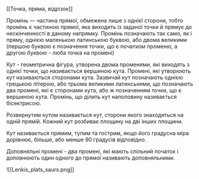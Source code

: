 [[Точка, пряма, відрізок]]

Промінь — частина прямої, обмежена лише з однієї сторони, тобто промінь є частиною прямої, яка виходить із заданої точки й прямує до нескінченності в даному напрямку.
Промінь позначають так само, як і пряму, однією маленькою латинською буквою, або двома великими (першою буквою є позначення точки, що є початком променю, а другою буквою - люба точка на промені)

Кут - геометрична фігура, утворена двома променями, які виходять з однієї точки, що називається вершиною кута. Промені, які утворюють кут називаються сторонами кута.
Зазвичай кут позначають однією грецькою літерою, або трьома великими латинськими, що позначають два промені, які є сторонами кута, або ж позначенням точки, що є вершиною кута. Промінь, що ділить кут наполовину називається бісектрисою.

Розвернутим кутом називається кут, сторони якого знаходяться на одній прямій. Кожний кут розбиває площину на дві інших площини.

Кут називається прямим, тупим та гострим, якщо його градусна міра дорівнює, більше, або менше 90 градусів відповідно.

Доповняльні промені - два промені, які мають спільний початок і доповнюють один одного до прямої називають доповняльними.


![[Lenkis_plats_saurs.png]]